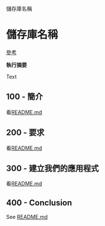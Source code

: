儲存庫名稱

# 儲存庫名稱

[參考](./REFERENCES.md)

**執行摘要**

Text

## 100 - 簡介

看[README.md](./100/README.md)

## 200 - 要求

看[README.md](./200/README.md)

## 300 - 建立我們的應用程式

看[README.md](./300/README.md)

## 400 - Conclusion

See [README.md](./400/README.md)
